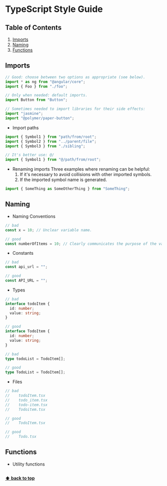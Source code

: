 # TypeScript Style Guide

## Table of Contents

1. [Imports](#imports)
1. [Naming](#naming)
1. [Functions](#functions)

## Imports

```ts
// Good: choose between two options as appropriate (see below).
import * as ng from "@angular/core";
import { Foo } from "./foo";

// Only when needed: default imports.
import Button from "Button";

// Sometimes needed to import libraries for their side effects:
import "jasmine";
import "@polymer/paper-button";
```

- Import paths

```ts
import { Symbol1 } from "path/from/root";
import { Symbol2 } from "../parent/file";
import { Symbol3 } from "./sibling";

// It's better use: @/
import { Symbol1 } from "@/path/from/root";
```

- Renaming imports
  Three examples where renaming can be helpful:
  1. If it's necessary to avoid collisions with other imported symbols.
  2. If the imported symbol name is generated.

```ts
import { SomeThing as SomeOtherThing } from "SomeThing";
```

## Naming

- Naming Conventions

```ts
// bad
const x = 10; // Unclear variable name.

// good
const numberOfItems = 10; // Clearly communicates the purpose of the variable.
```

- Constants

```ts
// bad
const api_url = "";

// good
const API_URL = "";
```

- Types

```ts
// bad
interface todoItem {
  id: number;
  value: string;
}

// good
interface TodoItem {
  id: number;
  value: string;
}
```

```ts
// bad
type todoList = TodoItem[];

// good
type TodoList = TodoItem[];
```

- Files

```ts
// bad
//    todoItem.tsx
//    todo_item.tsx
//    todo-item.tsx
//    Todoitem.tsx

// good
//    TodoItem.tsx

// good
//    Todo.tsx
```

## Functions

- Utility functions

```ts

```

**[⬆ back to top](#table-of-contents)**
